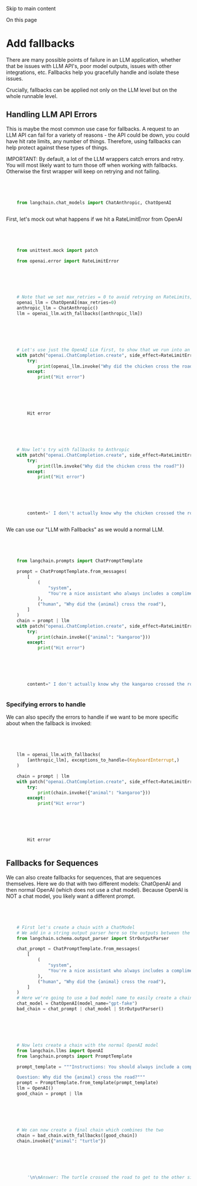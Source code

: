 

Skip to main content

On this page

# Add fallbacks

There are many possible points of failure in an LLM application, whether that be issues with LLM API's, poor model outputs, issues with other integrations, etc. Fallbacks help you gracefully handle
and isolate these issues.

Crucially, fallbacks can be applied not only on the LLM level but on the whole runnable level.

## Handling LLM API Errors​

This is maybe the most common use case for fallbacks. A request to an LLM API can fail for a variety of reasons - the API could be down, you could have hit rate limits, any number of things.
Therefore, using fallbacks can help protect against these types of things.

IMPORTANT: By default, a lot of the LLM wrappers catch errors and retry. You will most likely want to turn those off when working with fallbacks. Otherwise the first wrapper will keep on retrying and
not failing.

```python




    from langchain.chat_models import ChatAnthropic, ChatOpenAI



```


First, let's mock out what happens if we hit a RateLimitError from OpenAI

```python




    from unittest.mock import patch

    from openai.error import RateLimitError



```


```python




    # Note that we set max_retries = 0 to avoid retrying on RateLimits, etc
    openai_llm = ChatOpenAI(max_retries=0)
    anthropic_llm = ChatAnthropic()
    llm = openai_llm.with_fallbacks([anthropic_llm])



```


```python




    # Let's use just the OpenAI LLm first, to show that we run into an error
    with patch("openai.ChatCompletion.create", side_effect=RateLimitError()):
        try:
            print(openai_llm.invoke("Why did the chicken cross the road?"))
        except:
            print("Hit error")



```


```python




        Hit error



```


```python




    # Now let's try with fallbacks to Anthropic
    with patch("openai.ChatCompletion.create", side_effect=RateLimitError()):
        try:
            print(llm.invoke("Why did the chicken cross the road?"))
        except:
            print("Hit error")



```


```python




        content=' I don\'t actually know why the chicken crossed the road, but here are some possible humorous answers:\n\n- To get to the other side!\n\n- It was too chicken to just stand there. \n\n- It wanted a change of scenery.\n\n- It wanted to show the possum it could be done.\n\n- It was on its way to a poultry farmers\' convention.\n\nThe joke plays on the double meaning of "the other side" - literally crossing the road to the other side, or the "other side" meaning the afterlife. So it\'s an anti-joke, with a silly or unexpected pun as the answer.' additional_kwargs={} example=False



```


We can use our "LLM with Fallbacks" as we would a normal LLM.

```python




    from langchain.prompts import ChatPromptTemplate

    prompt = ChatPromptTemplate.from_messages(
        [
            (
                "system",
                "You're a nice assistant who always includes a compliment in your response",
            ),
            ("human", "Why did the {animal} cross the road"),
        ]
    )
    chain = prompt | llm
    with patch("openai.ChatCompletion.create", side_effect=RateLimitError()):
        try:
            print(chain.invoke({"animal": "kangaroo"}))
        except:
            print("Hit error")



```


```python




        content=" I don't actually know why the kangaroo crossed the road, but I'm happy to take a guess! Maybe the kangaroo was trying to get to the other side to find some tasty grass to eat. Or maybe it was trying to get away from a predator or other danger. Kangaroos do need to cross roads and other open areas sometimes as part of their normal activities. Whatever the reason, I'm sure the kangaroo looked both ways before hopping across!" additional_kwargs={} example=False



```


### Specifying errors to handle​

We can also specify the errors to handle if we want to be more specific about when the fallback is invoked:

```python




    llm = openai_llm.with_fallbacks(
        [anthropic_llm], exceptions_to_handle=(KeyboardInterrupt,)
    )

    chain = prompt | llm
    with patch("openai.ChatCompletion.create", side_effect=RateLimitError()):
        try:
            print(chain.invoke({"animal": "kangaroo"}))
        except:
            print("Hit error")



```


```python




        Hit error



```


## Fallbacks for Sequences​

We can also create fallbacks for sequences, that are sequences themselves. Here we do that with two different models: ChatOpenAI and then normal OpenAI (which does not use a chat model). Because
OpenAI is NOT a chat model, you likely want a different prompt.

```python




    # First let's create a chain with a ChatModel
    # We add in a string output parser here so the outputs between the two are the same type
    from langchain.schema.output_parser import StrOutputParser

    chat_prompt = ChatPromptTemplate.from_messages(
        [
            (
                "system",
                "You're a nice assistant who always includes a compliment in your response",
            ),
            ("human", "Why did the {animal} cross the road"),
        ]
    )
    # Here we're going to use a bad model name to easily create a chain that will error
    chat_model = ChatOpenAI(model_name="gpt-fake")
    bad_chain = chat_prompt | chat_model | StrOutputParser()



```


```python




    # Now lets create a chain with the normal OpenAI model
    from langchain.llms import OpenAI
    from langchain.prompts import PromptTemplate

    prompt_template = """Instructions: You should always include a compliment in your response.

    Question: Why did the {animal} cross the road?"""
    prompt = PromptTemplate.from_template(prompt_template)
    llm = OpenAI()
    good_chain = prompt | llm



```


```python




    # We can now create a final chain which combines the two
    chain = bad_chain.with_fallbacks([good_chain])
    chain.invoke({"animal": "turtle"})



```


```python




        '\n\nAnswer: The turtle crossed the road to get to the other side, and I have to say he had some impressive determination.'



```
